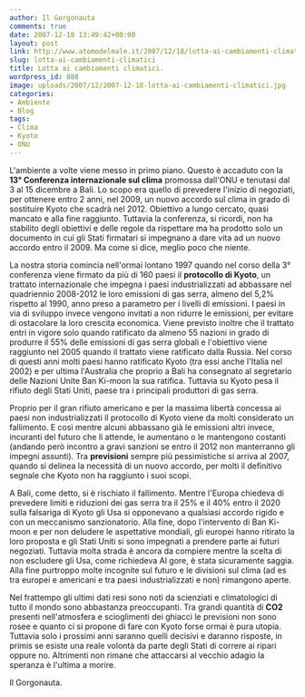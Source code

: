 ```yaml
---
author: Il Gorgonauta
comments: true
date: 2007-12-18 13:49:42+00:00
layout: post
link: http://www.atomodelmale.it/2007/12/18/lotta-ai-cambiamenti-climatici/
slug: lotta-ai-cambiamenti-climatici
title: Lotta ai cambiamenti climatici.
wordpress_id: 888
image: uploads/2007/12/2007-12-18-lotta-ai-cambiamenti-climatici.jpg
categories:
- Ambiente
- Blog
tags:
- Clima
- Kyoto
- ONU
---
```


L'ambiente a volte viene messo in primo piano. Questo è accaduto con la **13° Conferenza internazionale sul clima** promossa dall'ONU e tenutasi dal 3 al 15 dicembre a Bali. Lo scopo era quello di prevedere l'inizio di negoziati, per ottenere entro 2 anni, nel 2009, un nuovo accordo sul clima in grado di sostituire Kyoto che scadrà nel 2012. Obiettivo a lungo cercato, quasi mancato e alla fine raggiunto. Tuttavia la conferenza, si ricordi, non ha stabilito degli obiettivi e delle regole da rispettare ma ha prodotto solo un documento in cui gli Stati firmatari si impegnano a dare vita ad un nuovo accordo entro il 2009. Ma come si dice, meglio poco che niente.

La nostra storia comincia nell'ormai lontano 1997 quando nel corso della 3° conferenza viene firmato da più di 160 paesi il **protocollo di Kyoto**, un trattato internazionale che impegna i paesi industrializzati ad abbassare nel quadriennio 2008-2012 le loro emissioni di gas serra, almeno del 5,2% rispetto al 1990, anno preso a parametro per i livelli di emissioni. I paesi in via di sviluppo invece vengono invitati a non ridurre le emissioni, per evitare di ostacolare la loro crescita economica. Viene previsto inoltre che il trattato entri in vigore solo quando ratificato da almeno 55 nazioni in grado di produrre il 55% delle emissioni di gas serra globali e l'obiettivo viene raggiunto nel 2005 quando il trattato viene ratificato dalla Russia. Nel corso di questi anni molti paesi hanno ratificato Kyoto (tra essi anche l'Italia nel 2002) e per ultima l'Australia che proprio a Bali ha consegnato al segretario delle Nazioni Unite Ban Ki-moon la sua ratifica. Tuttavia su Kyoto pesa il rifiuto degli Stati Uniti, paese tra i principali produttori di gas serra.

Proprio per il gran rifiuto americano e per la massima libertà concessa ai paesi non industrializzati il protocollo di Kyoto viene da molti considerato un fallimento. E così mentre alcuni abbassano già le emissioni altri invece, incuranti del futuro che li attende, le aumentano o le mantengono costanti (andando però incontro a gravi sanzioni se entro il 2012 non manterranno gli impegni assunti). Tra **previsioni** sempre più pessimistiche si arriva al 2007, quando si delinea la necessità di un nuovo accordo, per molti il definitivo segnale che Kyoto non ha raggiunto i suoi scopi.

A Bali, come detto, si è rischiato il fallimento. Mentre l'Europa chiedeva di prevedere limiti e riduzioni dei gas serra tra il 25% e il 40% entro il 2020 sulla falsariga di Kyoto gli Usa si opponevano a qualsiasi accordo rigido e con un meccanismo sanzionatorio. Alla fine, dopo l'intervento di Ban Ki-moon e per non deludere le aspettative mondiali, gli europei hanno ritirato la loro proposta e gli Stati Uniti si sono impegnati a prendere parte ai futuri negoziati. Tuttavia molta strada è ancora da compiere mentre la scelta di non escludere gli Usa, come richiedeva Al gore, è stata sicuramente saggia. Alla fine purtroppo molte incognite sul futuro e le divisioni sul clima (ad es tra europei e americani e tra paesi industrializzati e non) rimangono aperte.

Nel frattempo gli ultimi dati resi sono noti da scienziati e climatologici di tutto il mondo sono abbastanza preoccupanti. Tra grandi quantità di **CO2** presenti nell'atmosfera e scioglimenti dei ghiacci le previsioni non sono rosee e quanto ci si propone di fare con Kyoto forse ormai è pura utopia. Tuttavia solo i prossimi anni saranno quelli decisivi e daranno risposte, in primis se esiste una reale volontà da parte degli Stati di correre ai ripari oppure no. Altrimenti non rimane che attaccarsi al vecchio adagio la speranza è l'ultima a morire.

Il Gorgonauta. [](http://atomodelmale.forumfree.net/?t=22586768)
